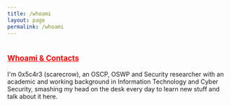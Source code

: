 ```yaml
---
title: /whoami
layout: page
permalink: /whoami
---
```

<style>
.center {
  display: block;
  margin-left: auto;
  margin-right: auto;
  width: 100%;
}
</style>
  
# <span style="color:red;font-size:17px;"><ins><b>Whoami & Contacts</b></ins></span>

I'm 0x5c4r3 (scarecrow), an OSCP, OSWP and Security researcher with an academic and working background in Information Technology and Cyber Security, smashing my head on the desk every day to learn new stuff and talk about it here.

<br/>
<center>
<script>
  
if(/Android|webOS|iPhone|iPad|iPod|BlackBerry|IEMobile|Opera Mini/i.test(navigator.userAgent)){
// MOBILE
  document.write('<a href="https://twitter.com/iamscarecrow1" style="color:red;">Twitter</a></br>');
document.write('<a href="https://app.hackthebox.com/profile/144238" style="color:red;">HTB</a></br>');
document.write('<a href="https://www.youtube.com/channel/UCcYc_cJZDhYXPm2hpM7ZqwA" style="color:red;">YouTube</a></br>');
}else{
// DESKTOP
document.write('<div class="center" style="color:white;display:inline;">aaaaaaaaaaaaaaaaaaaaaaaaaaaaaaaaaaaaaaaaaaaaaaaaaaaaa</br>');
document.write('88888888888888888888888888888888888888888888888888888</br>');
document.write('8888//////////////88888888888888888888888888888888888</br>');
document.write('8888/ <span style="color:red;">Scarey <3</span>  /88888888888888888888888888888888888</br>');
document.write('8888//////////////88888888888888888888888888888888888</br>');
document.write('8888..............88888888888888888888888888888888888</br>');
document.write('88888888888888888888888888888888888888888888888888888</br>');
document.write('88888888888888888888888":::::"88888888888888888888888</br>');
document.write('888888888888888888888::;g0`0g;::888888888888888888888</br>');
document.write('88888888888888888888::dP``````b::88888888888888888888</br>');
document.write('88888888888888888888::|```````|::88888888888888888888</br>');
document.write('88888888888888888888;:Y```````P:;88( )888888888888888</br>');
document.write('888888888888888888888;:"80`08":;888888888888888888888</br>');
document.write('88888888888888888888888aa:::aa88888888888888888888888</br>');
document.write('88888888888888888888888888888888888888888888888888888</br>');
document.write('8888888888888//////////<a href="https://twitter.com/iamscarecrow1" style="color:red;">Twitter</a>//////////8888888888888</br>');
document.write('8888888888888////////////<a href="https://app.hackthebox.com/profile/144238" style="color:red;">HTB</a>////////////8888888888888</br>');
document.write('888888888888///////////<a href="https://www.youtube.com/channel/UCcYc_cJZDhYXPm2hpM7ZqwA" style="color:red;">YouTube</a>//////////8888888888888</br>');
document.write('8888888888888////////////:::////////////8888888888888</br>');
document.write('8888888888888////////////:::////////////8888888888888</br>');
document.write('88888888888888888888888888a88888888888888888888888888</br>');
document.write('"""""""""""""""""""` `"""""""""` `"""""""""""""""""""</br></div>');
}
</script>
</center>

